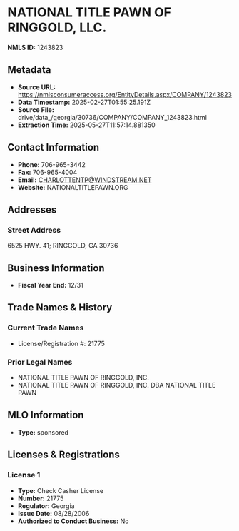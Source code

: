 # NATIONAL TITLE PAWN OF RINGGOLD, LLC.

**NMLS ID:** 1243823

## Metadata
- **Source URL:** https://nmlsconsumeraccess.org/EntityDetails.aspx/COMPANY/1243823
- **Data Timestamp:** 2025-02-27T01:55:25.191Z
- **Source File:** drive/data_/georgia/30736/COMPANY/COMPANY_1243823.html
- **Extraction Time:** 2025-05-27T11:57:14.881350

## Contact Information
- **Phone:** 706-965-3442
- **Fax:** 706-965-4004
- **Email:** CHARLOTTENTP@WINDSTREAM.NET
- **Website:** NATIONALTITLEPAWN.ORG

## Addresses
### Street Address
6525 HWY. 41; RINGGOLD, GA 30736

## Business Information
- **Fiscal Year End:** 12/31

## Trade Names & History
### Current Trade Names
- License/Registration #: 21775

### Prior Legal Names
- NATIONAL TITLE PAWN OF RINGGOLD, INC.
- NATIONAL TITLE PAWN OF RINGGOLD, INC. DBA NATIONAL TITLE PAWN

## MLO Information
- **Type:** sponsored

## Licenses & Registrations

### License 1
- **Type:** Check Casher License
- **Number:** 21775
- **Regulator:** Georgia
- **Issue Date:** 08/28/2006
- **Authorized to Conduct Business:** No
